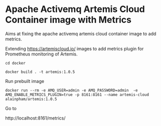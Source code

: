 # Apache Activemq Artemis Cloud Container image with Metrics

Aims at fixing the apache activemq artemis cloud container image to add metrics.

Extending https://artemiscloud.io/ images to add metrics plugin for Prometheus monitoring of Artemis.

```
cd docker
 
docker build . -t artemis:1.0.5

```

Run prebuilt image

```
docker run --rm -e AMQ_USER=admin -e AMQ_PASSWORD=admin  -e AMQ_ENABLE_METRICS_PLUGIN=true -p 8161:8161 --name artemis-cloud alainpham/artemis:1.0.5
```

Go to 

http://localhost:8161/metrics/